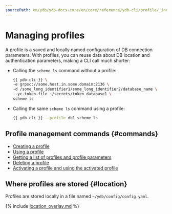 ```yaml
---
sourcePath: en/ydb/ydb-docs-core/en/core/reference/ydb-cli/profile/_includes/index.md
---
```

# Managing profiles

A profile is a saved and locally named configuration of DB connection parameters. With profiles, you can reuse data about DB location and authentication parameters, making a CLI call much shorter:

- Calling the `scheme ls` command without a profile:

  ```bash
  {{ ydb-cli }} \
  -e grpsc://some.host.in.some.domain:2136 \
  -d /some_long_identifier1/some_long_identifier2/database_name \
  --yc-token-file ~/secrets/token_database1 \
  scheme ls
  ```

- Calling the same `scheme ls` command using a profile:

  ```bash
  {{ ydb-cli }} --profile db1 scheme ls
  ```

## Profile management commands {#commands}

- [Creating a profile](../create.md)
- [Using a profile](../use.md)
- [Getting a list of profiles and profile parameters](../list-and-get.md)
- [Deleting a profile](../delete.md)
- [Activating a profile and using the activated profile](../activate.md)

## Where profiles are stored {#location}

Profiles are stored locally in a file named `~/ydb/config/config.yaml`.

{% include [location_overlay.md](location_overlay.md) %}

